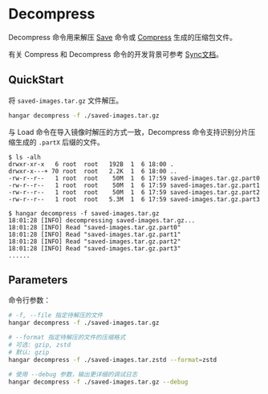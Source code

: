 # Decompress

Decompress 命令用来解压 [Save](./save.md) 命令或 [Compress](./compress.md) 生成的压缩包文件。

有关 Compress 和 Decompress 命令的开发背景可参考 [Sync文档](./sync.md#开发背景)。

## QuickStart

将 `saved-images.tar.gz` 文件解压。

```sh
hangar decompress -f ./saved-images.tar.gz
```

与 Load 命令在导入镜像时解压的方式一致，Decompress 命令支持识别分片压缩生成的 `.partX` 后缀的文件。

```console
$ ls -alh
drwxr-xr-x   6 root  root   192B  1  6 18:00 .
drwxr-x---+ 70 root  root   2.2K  1  6 18:00 ..
-rw-r--r--   1 root  root    50M  1  6 17:59 saved-images.tar.gz.part0
-rw-r--r--   1 root  root    50M  1  6 17:59 saved-images.tar.gz.part1
-rw-r--r--   1 root  root    50M  1  6 17:59 saved-images.tar.gz.part2
-rw-r--r--   1 root  root   5.3M  1  6 17:59 saved-images.tar.gz.part3

$ hangar decompress -f saved-images.tar.gz
18:01:28 [INFO] decompressing saved-images.tar.gz...
18:01:28 [INFO] Read "saved-images.tar.gz.part0"
18:01:28 [INFO] Read "saved-images.tar.gz.part1"
18:01:28 [INFO] Read "saved-images.tar.gz.part2"
18:01:28 [INFO] Read "saved-images.tar.gz.part3"
......
```

## Parameters

命令行参数：

```sh
# -f, --file 指定待解压的文件
hangar decompress -f ./saved-images.tar.gz

# --format 指定待解压的文件的压缩格式
# 可选: gzip, zstd
# 默认: gzip
hangar decompress -f ./saved-images.tar.zstd --format=zstd

# 使用 --debug 参数，输出更详细的调试日志
hangar decompress -f ./saved-images.tar.gz --debug
```
